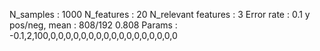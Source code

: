 N_samples                     : 1000
N_features                    : 20
N_relevant features           : 3
Error rate                    : 0.1
y pos/neg, mean               : 808/192 0.808
Params                        : -0.1,2,100,0,0,0,0,0,0,0,0,0,0,0,0,0,0,0,0,0
